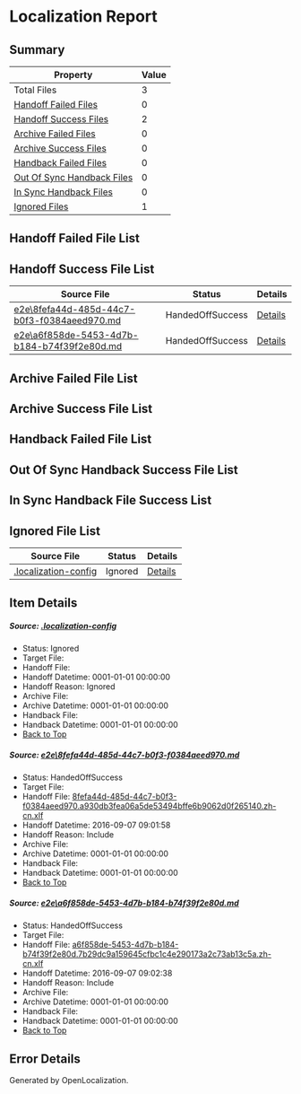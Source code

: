 # <a name='report-top'></a> Localization Report

## Summary
 Property | Value 
 -------- | ----- 
 Total Files | 3
[ Handoff Failed Files ](#handoff-failed-list)| 0
[ Handoff Success Files ](#handoff-success-list)| 2
[ Archive Failed Files ](#archive-failed-list)| 0
[ Archive Success Files ](#archive-success-list)| 0
[ Handback Failed Files ](#handback-failed-list)| 0
[ Out Of Sync Handback Files ](#outofsync-handback-success-list)| 0
[ In Sync Handback Files ](#insync-handback-success-list)| 0
[ Ignored Files ](#ignored-list)| 1

## <a name='handoff-failed-list'></a> Handoff Failed File List

## <a name='handoff-success-list'></a> Handoff Success File List
 Source File | Status | Details 
 ----------- | ------ | ------- 
 [e2e\8fefa44d-485d-44c7-b0f3-f0384aeed970.md](https://github.com/OpenLocalizationTestOrg/ol-test0/blob/0ebcdbc93751260069149227aede46db14223566/e2e/8fefa44d-485d-44c7-b0f3-f0384aeed970.md) | HandedOffSuccess | [Details](#cf5ad8c46d320e4f49a6a2fd0f61e295f4ef19541)
 [e2e\a6f858de-5453-4d7b-b184-b74f39f2e80d.md](https://github.com/OpenLocalizationTestOrg/ol-test0/blob/2f7a8e9988904b8350d270cdb9350d881ec82e50/e2e/a6f858de-5453-4d7b-b184-b74f39f2e80d.md) | HandedOffSuccess | [Details](#4d55080ed09e9681224008ce3508da955595d6162)

## <a name='archive-failed-list'></a> Archive Failed File List

## <a name='archive-success-list'></a> Archive Success File List

## <a name='handback-failed-list'></a> Handback Failed File List

## <a name='outofsync-handback-success-list'></a> Out Of Sync Handback Success File List

## <a name='insync-handback-success-list'></a> In Sync Handback File Success List

## <a name='ignored-list'></a> Ignored File List
 Source File | Status | Details 
 ----------- | ------ | ------- 
 [.localization-config](https://github.com/OpenLocalizationTestOrg/ol-test0/blob/2f7a8e9988904b8350d270cdb9350d881ec82e50/.localization-config) | Ignored | [Details](#3d4f252ac210baf56311d7e97dcc2db10974dbd20)

## Item Details
##### <a name='3d4f252ac210baf56311d7e97dcc2db10974dbd20'></a> Source: [.localization-config](https://github.com/OpenLocalizationTestOrg/ol-test0/blob/2f7a8e9988904b8350d270cdb9350d881ec82e50/.localization-config)
* Status: Ignored
* Target File: 
* Handoff File: 
* Handoff Datetime: 0001-01-01 00:00:00
* Handoff Reason: Ignored
* Archive File: 
* Archive Datetime: 0001-01-01 00:00:00
* Handback File: 
* Handback Datetime: 0001-01-01 00:00:00
* [Back to Top](#report-top)

##### <a name='cf5ad8c46d320e4f49a6a2fd0f61e295f4ef19541'></a> Source: [e2e\8fefa44d-485d-44c7-b0f3-f0384aeed970.md](https://github.com/OpenLocalizationTestOrg/ol-test0/blob/0ebcdbc93751260069149227aede46db14223566/e2e/8fefa44d-485d-44c7-b0f3-f0384aeed970.md)
* Status: HandedOffSuccess
* Target File: 
* Handoff File: [8fefa44d-485d-44c7-b0f3-f0384aeed970.a930db3fea06a5de53494bffe6b9062d0f265140.zh-cn.xlf](https://github.com/OpenLocalizationTestOrg/ol-test0-handoff/blob/97fe2f9a3f96edac2d2a8a804794fbf5926508b0/ol-handoff/OpenLocalizationTestOrg/ol-test0-zhcn/ci/ht/8fefa44d-485d-44c7-b0f3-f0384aeed970.a930db3fea06a5de53494bffe6b9062d0f265140.zh-cn.xlf)
* Handoff Datetime: 2016-09-07 09:01:58
* Handoff Reason: Include
* Archive File: 
* Archive Datetime: 0001-01-01 00:00:00
* Handback File: 
* Handback Datetime: 0001-01-01 00:00:00
* [Back to Top](#report-top)

##### <a name='4d55080ed09e9681224008ce3508da955595d6162'></a> Source: [e2e\a6f858de-5453-4d7b-b184-b74f39f2e80d.md](https://github.com/OpenLocalizationTestOrg/ol-test0/blob/2f7a8e9988904b8350d270cdb9350d881ec82e50/e2e/a6f858de-5453-4d7b-b184-b74f39f2e80d.md)
* Status: HandedOffSuccess
* Target File: 
* Handoff File: [a6f858de-5453-4d7b-b184-b74f39f2e80d.7b29dc9a159645cfbc1c4e290173a2c73ab13c5a.zh-cn.xlf](https://github.com/OpenLocalizationTestOrg/ol-test0-handoff/blob/589f5f9227929566b4549e05c16a3bb7a71adbe5/ol-handoff/OpenLocalizationTestOrg/ol-test0-zhcn/ci/ht/a6f858de-5453-4d7b-b184-b74f39f2e80d.7b29dc9a159645cfbc1c4e290173a2c73ab13c5a.zh-cn.xlf)
* Handoff Datetime: 2016-09-07 09:02:38
* Handoff Reason: Include
* Archive File: 
* Archive Datetime: 0001-01-01 00:00:00
* Handback File: 
* Handback Datetime: 0001-01-01 00:00:00
* [Back to Top](#report-top)


## Error Details

Generated by OpenLocalization.
